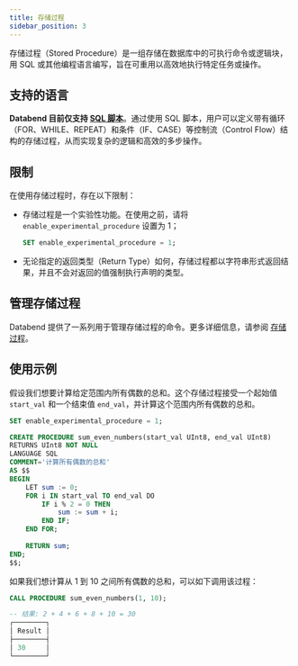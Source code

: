 ```yaml
---
title: 存储过程
sidebar_position: 3
---
```


存储过程（Stored Procedure）是一组存储在数据库中的可执行命令或逻辑块，用 SQL 或其他编程语言编写，旨在可重用以高效地执行特定任务或操作。

## 支持的语言

**Databend 目前仅支持 [SQL 脚本](/sql/stored-procedure-scripting/)**。通过使用 SQL 脚本，用户可以定义带有循环（FOR、WHILE、REPEAT）和条件（IF、CASE）等控制流（Control Flow）结构的存储过程，从而实现复杂的逻辑和高效的多步操作。

## 限制

在使用存储过程时，存在以下限制：

- 存储过程是一个实验性功能。在使用之前，请将 `enable_experimental_procedure` 设置为 1；

    ```sql
    SET enable_experimental_procedure = 1;
    ```

- 无论指定的返回类型（Return Type）如何，存储过程都以字符串形式返回结果，并且不会对返回的值强制执行声明的类型。

## 管理存储过程

Databend 提供了一系列用于管理存储过程的命令。更多详细信息，请参阅 [存储过程](/sql/sql-commands/ddl/procedure/)。

## 使用示例

假设我们想要计算给定范围内所有偶数的总和。这个存储过程接受一个起始值 `start_val` 和一个结束值 `end_val`，并计算这个范围内所有偶数的总和。

```sql
SET enable_experimental_procedure = 1;

CREATE PROCEDURE sum_even_numbers(start_val UInt8, end_val UInt8) 
RETURNS UInt8 NOT NULL 
LANGUAGE SQL 
COMMENT='计算所有偶数的总和' 
AS $$
BEGIN
    LET sum := 0;
    FOR i IN start_val TO end_val DO
        IF i % 2 = 0 THEN
            sum := sum + i;
        END IF;
    END FOR;
    
    RETURN sum;
END;
$$;
```

如果我们想计算从 1 到 10 之间所有偶数的总和，可以如下调用该过程：

```sql
CALL PROCEDURE sum_even_numbers(1, 10);

-- 结果: 2 + 4 + 6 + 8 + 10 = 30
┌────────┐
│ Result │
├────────┤
│ 30     │
└────────┘
```